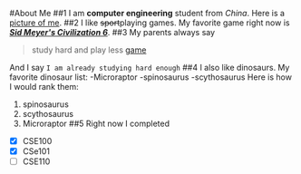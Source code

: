 #About Me
##1
I am **computer engineering** student from *China*. Here is a [picture of me](/image.jpg).
##2
I like ~~sport~~playing games. My favorite game right now is [***Sid Meyer's Civilization 6***](https://store.steampowered.com/app/289070/Sid_Meiers_Civilization_VI/). 
##3
My parents always say 

> study hard and play less [game](##2)

And I say 
`I am already studying hard enough`
##4
I also like dinosaurs. My favorite dinosaur list:
-Microraptor
-spinosaurus
-scythosaurus
Here is how I would rank them:
1. spinosaurus
2. scythosaurus
3. Microraptor
##5
Right now I completed
-[x] CSE100
-[x] CSe101
-[ ] CSE110